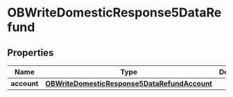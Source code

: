 # OBWriteDomesticResponse5DataRefund

## Properties
Name | Type | Description | Notes
------------ | ------------- | ------------- | -------------
**account** | [**OBWriteDomesticResponse5DataRefundAccount**](OBWriteDomesticResponse5DataRefundAccount.md) |  | 
